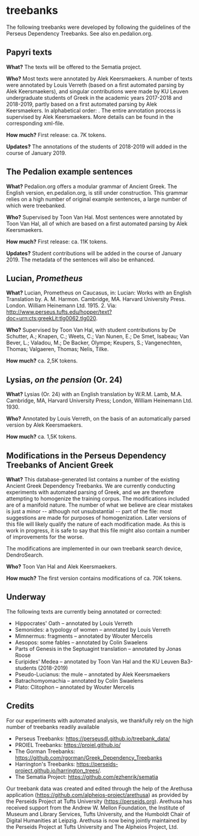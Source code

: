 # treebanks
The following treebanks were developed by following the guidelines of the Perseus Dependency Treebanks. See also en.pedalion.org.

##  Papyri texts
**What?** The texts will be offered to the Sematia project. 

**Who?** Most texts were annotated by Alek Keersmaekers. A number of texts were annotated by Louis Verreth (based on a first automated parsing by Alek Keersmaekers), and singular contributions were made by KU Leuven undergraduate students of Greek in the academic years 2017-2018 and 2018-2019, partly based on a first automated parsing by Alek Keersmaekers. In alphabetical order: . The entire annotation process is supervised by Alek Keersmaekers. More details can be found in the corresponding xml-file.

**How much?** First release: ca. 7K tokens.

**Updates?**  The annotations of the students of 2018-2019 will added in the course of January 2019. 

## The Pedalion example sentences

**What?** Pedalion.org offers a modular grammar of Ancient Greek. The English version, en.pedalion.org, is still under construction. This grammar relies on a high number of original example sentences, a large number of which were treebanked.

**Who?** Supervised by Toon Van Hal. Most sentences were annotated by Toon Van Hal, all of which are based on a first automated parsing by Alek Keersmaekers. 

**How much?** First release: ca. 11K tokens.

**Updates?** Student contributions will be added in the course of January 2019. The metadata of the sentences will also be enhanced.

## Lucian, *Prometheus*

**What?** Lucian, Prometheus on Caucasus, in: Lucian: Works with an English Translation by. A. M. Harmon. Cambridge, MA. Harvard University Press. London. William Heinemann Ltd. 1915. 2. Via: http://www.perseus.tufts.edu/hopper/text?doc=urn:cts:greekLit:tlg0062.tlg020.

**Who?** Supervised by Toon Van Hal, with student contributions by De Schutter, A.; Knapen, C.; Weets, C.; Van Nunen, E.; De Smet, Isabeau; Van Bever, L.; Valadou, M.; De Backer, Olympe; Keupers, S.; Vangenechten, Thomas; Valgaeren, Thomas; Nelis, Tilke.

**How much?** ca. 2,5K tokens.
 
## Lysias, *on the pension* (Or. 24)

**What?** Lysias (Or. 24) with an English translation by W.R.M. Lamb, M.A. Cambridge, MA, Harvard University Press; London, William Heinemann Ltd. 1930.

**Who?** Annotated by Louis Verreth, on the basis of an automatically parsed version by Alek Keersmaekers. 

**How much?** ca. 1,5K tokens.

## Modifications in the Perseus Dependency Treebanks of Ancient Greek

**What?** This database-generated list contains a number of  the existing Ancient Greek Dependency Treebanks. We are currently conducting experiments with automated parsing of Greek, and we are therefore attempting to homogenize the training corpus. The modifications included are of a manifold nature. The number of what we believe are clear mistakes is just a minor -- although not unsubstantial -- part of the file: most suggestions are made for purposes of homogenization. Later versions of this file will likely qualify the nature of each modification made. As this is work in progress, it is safe to say that this file might also contain a number of improvements for the worse. 

The modifications are implemented in our own treebank search device, DendroSearch.

**Who?** Toon Van Hal and Alek Keersmaekers. 

**How much?** The first version contains modifications of ca. 70K tokens.

## Underway

The following texts are currently being annotated or corrected:
* Hippocrates' Oath – annotated by Louis Verreth
* Semonides: a typology of women – annotated by Louis Verreth
* Mimnermus: fragments – annotated by Wouter Mercelis
* Aesopos: some fables – annotated by Colin Swaelens
* Parts of Genesis in the Septuagint translation – annotated by Jonas Roose
* Euripides' Medea – annotated by Toon Van Hal and the KU Leuven Ba3-students (2018-2019) 
* Pseudo-Lucianus: the mule – annotated by Alek Keersmaekers
* Batrachomyomachia – annotated by Colin Swaelens
* Plato: Clitophon – annotated by Wouter Mercelis

## Credits

For our experiments with automated analysis, we thankfully rely on the high number of treebanks readily available
* Perseus Treebanks: https://perseusdl.github.io/treebank_data/
* PROIEL Treebanks: https://proiel.github.io/
* The Gorman Treebanks: https://github.com/rgorman/Greek_Dependency_Treebanks
* Harrington's Treebanks: https://perseids-project.github.io/harrington_trees/.
* The Sematia Project: https://github.com/ezhenrik/sematia

Our treebank data was created and edited through the help of the Arethusa application (https://github.com/alpheios-project/arethusa) as provided by the Perseids Project at Tufts University (https://perseids.org). Arethusa has received support from the Andrew W. Mellon Foundation, the Institute of Museum and Library Services, Tufts University, and the Humboldt Chair of Digital Humanities at Leipzig. Arethusa is now being jointly maintained by the Perseids Project at Tufts University and The Alpheios Project, Ltd.
 

